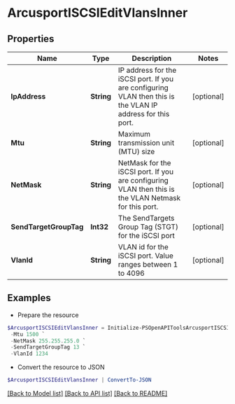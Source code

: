 # ArcusportISCSIEditVlansInner
## Properties

Name | Type | Description | Notes
------------ | ------------- | ------------- | -------------
**IpAddress** | **String** | IP address for the iSCSI port. If you are configuring VLAN then this is the VLAN IP address for this port. | [optional] 
**Mtu** | **String** | Maximum transmission unit (MTU) size | [optional] 
**NetMask** | **String** | NetMask for the iSCSI port. If you are configuring VLAN then this is the VLAN Netmask for this port. | [optional] 
**SendTargetGroupTag** | **Int32** | The SendTargets Group Tag (STGT) for the iSCSI port | [optional] 
**VlanId** | **String** | VLAN id for the iSCSI port. Value ranges between 1 to 4096 | [optional] 

## Examples

- Prepare the resource
```powershell
$ArcusportISCSIEditVlansInner = Initialize-PSOpenAPIToolsArcusportISCSIEditVlansInner  -IpAddress 192.168.193.21 `
 -Mtu 1500 `
 -NetMask 255.255.255.0 `
 -SendTargetGroupTag 13 `
 -VlanId 1234
```

- Convert the resource to JSON
```powershell
$ArcusportISCSIEditVlansInner | ConvertTo-JSON
```

[[Back to Model list]](../README.md#documentation-for-models) [[Back to API list]](../README.md#documentation-for-api-endpoints) [[Back to README]](../README.md)

